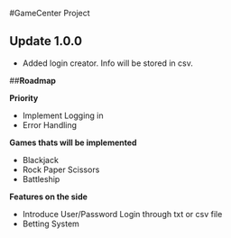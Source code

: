 #GameCenter Project

## Update 1.0.0

- Added login creator. Info will be stored in csv. 


##**Roadmap**

**Priority**

- Implement Logging in
- Error Handling

**Games thats will be implemented**
- Blackjack 
- Rock Paper Scissors 
- Battleship

**Features on the side** 
- Introduce User/Password Login through txt or csv file 
- Betting System
